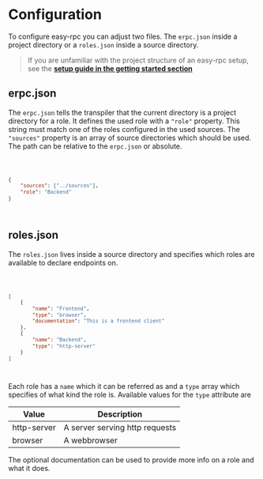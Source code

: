 <script>
    import Code from '$lib/Code.svelte';
</script>

# Configuration
To configure easy-rpc you can adjust two files. The `erpc.json` inside a project directory or a `roles.json` inside a source directory.

> If you are unfamiliar with the project structure of an easy-rpc setup, see the **[setup guide in the getting started section](/easy-rpc-docs/2🛠️%20Getting%20started/1Setup)**

## erpc.json
The `erpc.json` tells the transpiler that the current directory is a project directory for a role. It defines the used role with a `"role"` property. This string must match one of the roles configured in the used sources. The `"sources"` property is an array of source directories which should be used. The path can be relative to the `erpc.json` or absolute.

<Code filename="erpc.json">

```json
{
    "sources": ["../sources"],
    "role": "Backend"
}

```

</Code>

## roles.json
The `roles.json` lives inside a source directory and specifies which roles are available to declare endpoints on. 

<Code filename="roles.json">

```json
[
	{
		"name": "Frontend",
		"type": "browser",
		"documentation": "This is a frontend client"
	},
	{
		"name": "Backend",
		"type": "http-server"
	}
]

```

</Code>

Each role has a `name` which it can be referred as and a `type` array which specifies of what kind the role is. Available values for the `type` attribute are

| Value       | Description                            |
| ----------- | -------------------------------------- |
| http-server | A server serving http requests         |
| browser     | A webbrowser                           |

The optional documentation can be used to provide more info on a role and what it does.